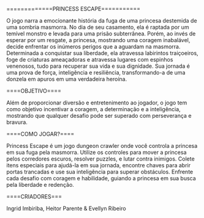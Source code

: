 =============PRINCESS ESCAPE===========

O jogo narra a emocionante história da fuga de uma princesa destemida de uma sombria masmorra. No dia de seu casamento, ela é raptada por um temível 
monstro e levada para uma prisão subterrânea. Porém, ao invés de esperar por um resgate, a princesa, mostrando uma coragem inabalável, decide enfrentar 
os inúmeros perigos que a aguardam na masmorra. Determinada a conquistar sua liberdade, ela atravessa labirintos traiçoeiros, foge de criaturas ameaçadoras 
e atravessa lugares com espinhos venenosos, tudo para recuperar sua vida e sua dignidade. Sua jornada é uma prova de força, inteligência e resiliência, transformando-a de uma donzela 
em apuros em uma verdadeira heroína.

====OBJETIVO====

Além de proporcionar diversão e entretenimento ao jogador, o jogo tem como objetivo incentivar a coragem, a determinação e a inteligência, 
mostrando que qualquer desafio pode ser superado com perseverança e bravura.

 ====COMO JOGAR?====
 
Princess Escape é um jogo dungeon crawler onde você controla a princesa em sua fuga pela masmorra. Utilize os controles para mover a princesa 
pelos corredores escuros, resolver puzzles, e lutar contra inimigos. Colete itens especiais para ajudá-la em sua jornada, encontre chaves para abrir
portas trancadas e use sua inteligência para superar obstáculos. Enfrente cada desafio com coragem e habilidade, guiando a princesa em sua busca pela liberdade e redenção.

====CRIADORES===

Ingrid Imbiriba, Heitor Parente & Evellyn Ribeiro
